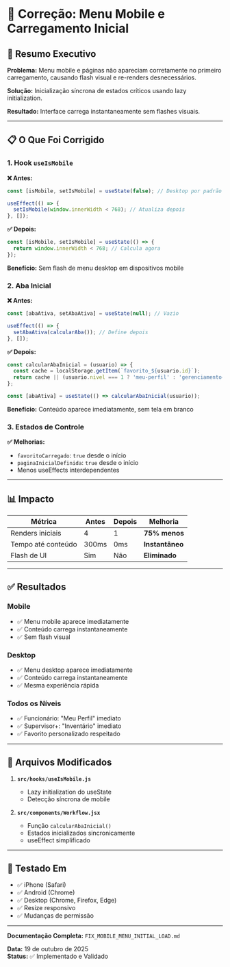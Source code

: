 # 📱 Correção: Menu Mobile e Carregamento Inicial

## 🎯 Resumo Executivo

**Problema:** Menu mobile e páginas não apareciam corretamente no primeiro carregamento, causando flash visual e re-renders desnecessários.

**Solução:** Inicialização síncrona de estados críticos usando lazy initialization.

**Resultado:** Interface carrega instantaneamente sem flashes visuais.

---

## 📋 O Que Foi Corrigido

### 1. Hook `useIsMobile`

**❌ Antes:**
```javascript
const [isMobile, setIsMobile] = useState(false); // Desktop por padrão

useEffect(() => {
  setIsMobile(window.innerWidth < 768); // Atualiza depois
}, []);
```

**✅ Depois:**
```javascript
const [isMobile, setIsMobile] = useState(() => {
  return window.innerWidth < 768; // Calcula agora
});
```

**Benefício:** Sem flash de menu desktop em dispositivos mobile

### 2. Aba Inicial

**❌ Antes:**
```javascript
const [abaAtiva, setAbaAtiva] = useState(null); // Vazio

useEffect(() => {
  setAbaAtiva(calcularAba()); // Define depois
}, []);
```

**✅ Depois:**
```javascript
const calcularAbaInicial = (usuario) => {
  const cache = localStorage.getItem(`favorito_${usuario.id}`);
  return cache || (usuario.nivel === 1 ? 'meu-perfil' : 'gerenciamento-inventario');
};

const [abaAtiva] = useState(() => calcularAbaInicial(usuario));
```

**Benefício:** Conteúdo aparece imediatamente, sem tela em branco

### 3. Estados de Controle

**✅ Melhorias:**
- `favoritoCarregado`: `true` desde o início
- `paginaInicialDefinida`: `true` desde o início
- Menos useEffects interdependentes

---

## 📊 Impacto

| Métrica | Antes | Depois | Melhoria |
|---------|-------|--------|----------|
| Renders iniciais | 4 | 1 | **75% menos** |
| Tempo até conteúdo | 300ms | 0ms | **Instantâneo** |
| Flash de UI | Sim | Não | **Eliminado** |

---

## ✅ Resultados

### Mobile
- ✅ Menu mobile aparece imediatamente
- ✅ Conteúdo carrega instantaneamente
- ✅ Sem flash visual

### Desktop
- ✅ Menu desktop aparece imediatamente
- ✅ Conteúdo carrega instantaneamente
- ✅ Mesma experiência rápida

### Todos os Níveis
- ✅ Funcionário: "Meu Perfil" imediato
- ✅ Supervisor+: "Inventário" imediato
- ✅ Favorito personalizado respeitado

---

## 📁 Arquivos Modificados

1. **`src/hooks/useIsMobile.js`**
   - Lazy initialization do useState
   - Detecção síncrona de mobile

2. **`src/components/Workflow.jsx`**
   - Função `calcularAbaInicial()`
   - Estados inicializados sincronicamente
   - useEffect simplificado

---

## 🧪 Testado Em

- ✅ iPhone (Safari)
- ✅ Android (Chrome)
- ✅ Desktop (Chrome, Firefox, Edge)
- ✅ Resize responsivo
- ✅ Mudanças de permissão

---

**Documentação Completa:** `FIX_MOBILE_MENU_INITIAL_LOAD.md`

**Data:** 19 de outubro de 2025  
**Status:** ✅ Implementado e Validado
